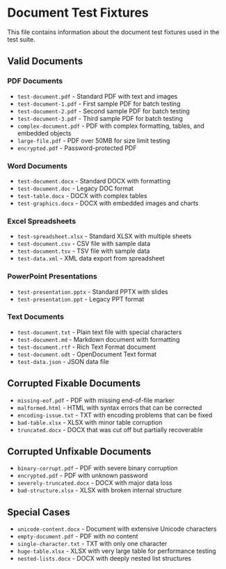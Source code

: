 # Document Test Fixtures

This file contains information about the document test fixtures used in the test suite.

## Valid Documents

### PDF Documents
- `test-document.pdf` - Standard PDF with text and images
- `test-document-1.pdf` - First sample PDF for batch testing
- `test-document-2.pdf` - Second sample PDF for batch testing
- `test-document-3.pdf` - Third sample PDF for batch testing
- `complex-document.pdf` - PDF with complex formatting, tables, and embedded objects
- `large-file.pdf` - PDF over 50MB for size limit testing
- `encrypted.pdf` - Password-protected PDF

### Word Documents
- `test-document.docx` - Standard DOCX with formatting
- `test-document.doc` - Legacy DOC format
- `test-table.docx` - DOCX with complex tables
- `test-graphics.docx` - DOCX with embedded images and charts

### Excel Spreadsheets
- `test-spreadsheet.xlsx` - Standard XLSX with multiple sheets
- `test-document.csv` - CSV file with sample data
- `test-document.tsv` - TSV file with sample data
- `test-data.xml` - XML data export from spreadsheet

### PowerPoint Presentations
- `test-presentation.pptx` - Standard PPTX with slides
- `test-presentation.ppt` - Legacy PPT format

### Text Documents
- `test-document.txt` - Plain text file with special characters
- `test-document.md` - Markdown document with formatting
- `test-document.rtf` - Rich Text Format document
- `test-document.odt` - OpenDocument Text format
- `test-data.json` - JSON data file

## Corrupted Fixable Documents

- `missing-eof.pdf` - PDF with missing end-of-file marker
- `malformed.html` - HTML with syntax errors that can be corrected
- `encoding-issue.txt` - TXT with encoding problems that can be fixed
- `bad-table.xlsx` - XLSX with minor table corruption
- `truncated.docx` - DOCX that was cut off but partially recoverable

## Corrupted Unfixable Documents

- `binary-corrupt.pdf` - PDF with severe binary corruption
- `encrypted.pdf` - PDF with unknown password
- `severely-truncated.docx` - DOCX with major data loss
- `bad-structure.xlsx` - XLSX with broken internal structure

## Special Cases

- `unicode-content.docx` - Document with extensive Unicode characters
- `empty-document.pdf` - PDF with no content
- `single-character.txt` - TXT with only one character
- `huge-table.xlsx` - XLSX with very large table for performance testing
- `nested-lists.docx` - DOCX with deeply nested list structures